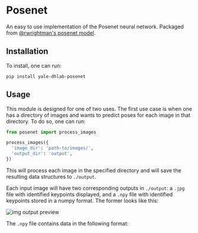 # Posenet

An easy to use implementation of the Posenet neural network. Packaged from [@rwrightman's posenet model](https://github.com/rwightman/posenet-python).

## Installation

To install, one can run:

```
pip install yale-dhlab-posenet
```

## Usage

This module is designed for one of two uses. The first use case is when one has a directory of images and wants to predict poses for each image in that directory. To do so, one can run:

```python
from posenet import process_images

process_images({
  'image_dir': 'path-to/images/',
  'output_dir': 'output',
})
```

This will process each image in the specified directory and will save the resulting data structures to `./output`.

Each input image will have two corresponding outputs in `./output`: a `.jpg` file with identified keypoints displayed, and a `.npy` file with identified keypoints stored in a numpy format. The former looks like this:

![img output preview](./assets/images/sample-output?raw=true)

The `.npy` file contains data in the following format:

```bash


```